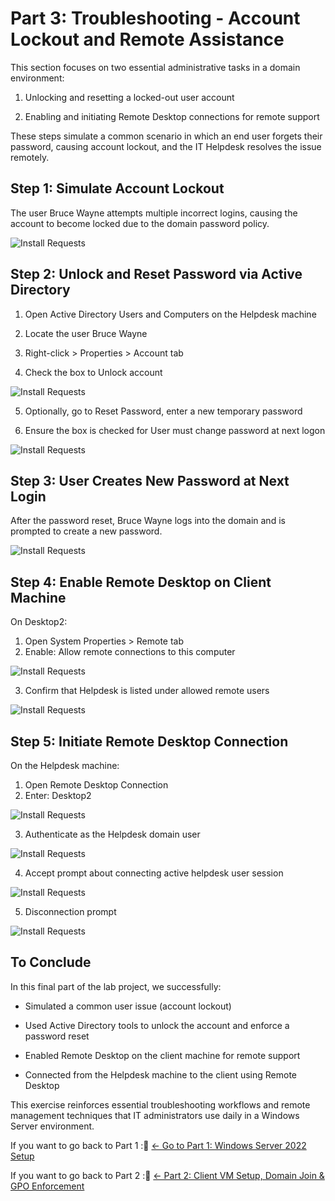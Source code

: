 # Part 3: Troubleshooting - Account Lockout and Remote Assistance

This section focuses on two essential administrative tasks in a domain environment:

1. Unlocking and resetting a locked-out user account

2. Enabling and initiating Remote Desktop connections for remote support


These steps simulate a common scenario in which an end user forgets their password, causing account lockout, and the IT Helpdesk resolves the issue remotely.

## Step 1: Simulate Account Lockout

The user Bruce Wayne attempts multiple incorrect logins, causing the account to become locked due to the domain password policy.


![Install Requests](./ad_3/p1.png)


## Step 2: Unlock and Reset Password via Active Directory

1. Open Active Directory Users and Computers on the Helpdesk machine

2. Locate the user Bruce Wayne

3. Right-click > Properties > Account tab

4. Check the box to Unlock account

![Install Requests](./ad_3/p2.png)


5. Optionally, go to Reset Password, enter a new temporary password

6. Ensure the box is checked for User must change password at next logon


![Install Requests](./ad_3/p3.png)



## Step 3: User Creates New Password at Next Login

After the password reset, Bruce Wayne logs into the domain and is prompted to create a new password.



![Install Requests](./ad_3/p4.png)



## Step 4: Enable Remote Desktop on Client Machine

On Desktop2:

  1. Open System Properties > Remote tab
  2. Enable: Allow remote connections to this computer


![Install Requests](./ad_3/p7.png)

  3. Confirm that Helpdesk is listed under allowed remote users



![Install Requests](./ad_3/p8.png)



## Step 5: Initiate Remote Desktop Connection

On the Helpdesk machine:

1. Open Remote Desktop Connection
2. Enter: Desktop2

![Install Requests](./ad_3/p9.png)

3. Authenticate as the Helpdesk domain user

![Install Requests](./ad_3/p10.png)


4. Accept prompt about connecting active helpdesk user session

![Install Requests](./ad_3/p11.png)


5. Disconnection prompt


![Install Requests](./ad_3/p12.png)


## To Conclude

In this final part of the lab project, we successfully:

- Simulated a common user issue (account lockout)

- Used Active Directory tools to unlock the account and enforce a password reset

- Enabled Remote Desktop on the client machine for remote support

- Connected from the Helpdesk machine to the client using Remote Desktop

This exercise reinforces essential troubleshooting workflows and remote management techniques that IT administrators use daily in a Windows Server environment.


If you want to go back to Part 1 :🔗 [← Go to Part 1: Windows Server 2022 Setup](https://github.com/anthonydiazz/Server2022)


If you want to go back to Part 2 :🔗 [←  Part 2: Client VM Setup, Domain Join & GPO Enforcement](https://github.com/anthonydiazz/ClientVMs)











